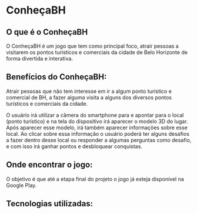 # ConheçaBH


## O que é o ConheçaBH
O ConheçaBH é um jogo que tem como principal foco, atrair pessoas a visitarem os pontos turísticos e comerciais da cidade de Belo Horizonte de forma divertida e interativa.

## Benefícios do ConheçaBH:
Atrair pessoas que não tem interesse em ir a algum ponto turístico e comercial de BH, a fazer alguma visita a alguns dos diversos pontos turísticos e comerciais da cidade.

O usuário irá utilizar a câmera do smartphone para e apontar para o local (ponto turístico) e na tela do dispositivo irá aparecer o modelo 3D do lugar. Após aparecer esse modelo, irá também aparecer informações sobre esse local. Ao clicar sobre essa informação o usuário poderá ter alguns desafios a fazer dentro desse local ou responder a algumas perguntas como desafio, e com isso irá ganhar pontos e desbloquear conquistas.

## Onde encontrar o jogo:
 O objetivo é que até a etapa final do projeto o jogo já esteja disponível na Google Play.

## Tecnologias utilizadas:
